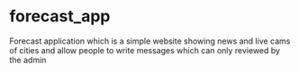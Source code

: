 # forecast_app
Forecast application which is a simple website showing news and live cams of cities and allow people to write messages which can only reviewed by the admin
